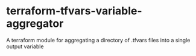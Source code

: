 # terraform-tfvars-variable-aggregator
A terraform module for aggregating a directory of .tfvars files into a single output variable

